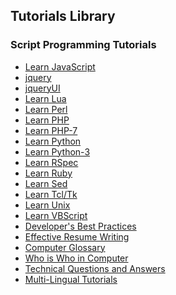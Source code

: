 ## Tutorials Library
### Script Programming Tutorials
* [Learn JavaScript](/javascript/index.htm) <!--https://www.tutorialspoint.com/images/javascript_icon.png--> 
* [jquery](/jquery/index.htm) <!--https://www.tutorialspoint.com/images/jquery_icon.png--> 
* [jqueryUI](/jqueryui/index.htm) <!--https://www.tutorialspoint.com/images/jqueryui_icon.png--> 
* [Learn Lua](/lua/index.htm) <!--https://www.tutorialspoint.com/images/lua_icon.png--> 
* [Learn Perl](/perl/index.htm) <!--https://www.tutorialspoint.com/images/perl_icon.png--> 
* [Learn PHP](/php/index.htm) <!--https://www.tutorialspoint.com/images/php_icon.png--> 
* [Learn PHP-7](/php7/index.htm) <!--https://www.tutorialspoint.com/images/php7_icon.png--> 
* [Learn Python](/python/index.htm) <!--https://www.tutorialspoint.com/images/python_icon.png--> 
* [Learn Python-3](/python3/index.htm) <!--https://www.tutorialspoint.com/images/python3_icon.png--> 
* [Learn RSpec](/rspec/index.htm) <!--https://www.tutorialspoint.com/images/rspec_icon.png--> 
* [Learn Ruby](/ruby/index.htm) <!--https://www.tutorialspoint.com/images/ruby_icon.png--> 
* [Learn Sed](/sed/index.htm) <!--https://www.tutorialspoint.com/images/sed_icon.png--> 
* [Learn Tcl/Tk](/tcl-tk/index.htm) <!--https://www.tutorialspoint.com/images/tcl-tk_icon.png--> 
* [Learn Unix](/unix/index.htm) <!--https://www.tutorialspoint.com/images/unix_icon.png--> 
* [Learn VBScript](/vbscript/index.htm) <!--https://www.tutorialspoint.com/images/vbscript_icon.png--> 
* [Developer's Best Practices](/developers_best_practices/index.htm) <!--https://www.tutorialspoint.com/images/developers-best-practices.png--> 
* [Effective Resume Writing](/effective_resume_writing.htm) <!--https://www.tutorialspoint.com/images/resume-writing.png--> 
* [Computer Glossary](/computer_glossary.htm) <!--https://www.tutorialspoint.com/images/computer-glossary.png--> 
* [Who is Who in Computer](/computer_whoiswho.htm) <!--https://www.tutorialspoint.com/images/who-is-who.png--> 
* [Technical Questions and Answers](/questions_and_answers.htm) <!--https://www.tutorialspoint.com/images/questions-answers.png--> 
* [Multi-Lingual Tutorials](/multi_language_tutorials.htm) <!--https://www.tutorialspoint.com/images/multilanguage-tutorials.png--> 
